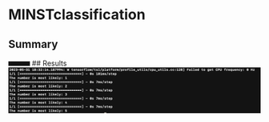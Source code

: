 # MINSTclassification
## Summary
<img src="/images/model.png">
## Results
<img src="/images/results.png">
